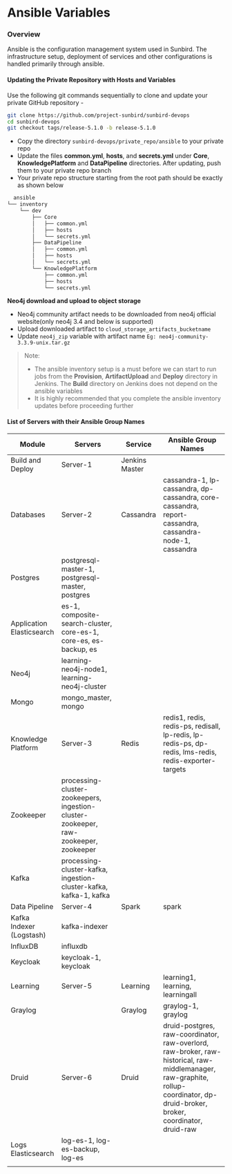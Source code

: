 # Ansible Variables

### Overview <a href="#overview" id="overview"></a>

Ansible is the configuration management system used in Sunbird. The infrastructure setup, deployment of services and other configurations is handled primarily through ansible.

#### Updating the Private Repository with Hosts and Variables <a href="#updating-the-private-repository-with-hosts-and-variables" id="updating-the-private-repository-with-hosts-and-variables"></a>

Use the following git commands sequentially to clone and update your private GitHub repository -

```bash
git clone https://github.com/project-sunbird/sunbird-devops
cd sunbird-devops
git checkout tags/release-5.1.0 -b release-5.1.0
```

* Copy the directory `sunbird-devops/private_repo/ansible` to your private repo
* Update the files **common.yml**, **hosts**, and **secrets.yml** under **Core**, **KnowledgePlatform** and **DataPipeline** directories. After updating, push them to your private repo branch
* Your private repo structure starting from the root path should be exactly as shown below

```bash
  ansible
└── inventory
    └── dev
        ├── Core
        │   ├── common.yml
        │   ├── hosts
        │   └── secrets.yml
        ├── DataPipeline
        │   ├── common.yml
        │   ├── hosts
        │   └── secrets.yml
        └── KnowledgePlatform
            ├── common.yml
            ├── hosts
            └── secrets.yml
```

**Neo4j download and upload to object storage**

* Neo4j community artifact needs to be downloaded from neo4j official website(only neo4j 3.4 and below is supported)
* Upload downloaded artifact to `cloud_storage_artifacts_bucketname`&#x20;
* Update `neo4j_zip` variable with artifact name `Eg: neo4j-community-3.3.9-unix.tar.gz`

> Note:
>
> * The ansible inventory setup is a must before we can start to run jobs from the **Provision**, **ArtifactUpload** and **Deploy** directory in Jenkins. The **Build** directory on Jenkins does not depend on the ansible variables
> * It is highly recommended that you complete the ansible inventory updates before proceeding further

#### List of Servers with their Ansible Group Names <a href="#list-of-servers-with-their-ansible-group-names" id="list-of-servers-with-their-ansible-group-names"></a>

| Module                    | Servers                                                                              | Service        | Ansible Group Names                                                                                                                                                             |
| ------------------------- | ------------------------------------------------------------------------------------ | -------------- | ------------------------------------------------------------------------------------------------------------------------------------------------------------------------------- |
| Build and Deploy          | Server-1                                                                             | Jenkins Master |                                                                                                                                                                                 |
| Databases                 | Server-2                                                                             | Cassandra      | cassandra-1, lp-cassandra, dp-cassandra, core-cassandra, report-cassandra, cassandra-node-1, cassandra                                                                          |
| Postgres                  | postgresql-master-1, postgresql-master, postgres                                     |                |                                                                                                                                                                                 |
| Application Elasticsearch | es-1, composite-search-cluster, core-es-1, core-es, es-backup, es                    |                |                                                                                                                                                                                 |
| Neo4j                     | learning-neo4j-node1, learning-neo4j-cluster                                         |                |                                                                                                                                                                                 |
| Mongo                     | mongo\_master, mongo                                                                 |                |                                                                                                                                                                                 |
| Knowledge Platform        | Server-3                                                                             | Redis          | redis1, redis, redis-ps, redisall, lp-redis, lp-redis-ps, dp-redis, lms-redis, redis-exporter-targets                                                                           |
| Zookeeper                 | processing-cluster-zookeepers, ingestion-cluster-zookeeper, raw-zookeeper, zookeeper |                |                                                                                                                                                                                 |
| Kafka                     | processing-cluster-kafka, ingestion-cluster-kafka, kafka-1, kafka                    |                |                                                                                                                                                                                 |
| Data Pipeline             | Server-4                                                                             | Spark          | spark                                                                                                                                                                           |
| Kafka Indexer (Logstash)  | kafka-indexer                                                                        |                |                                                                                                                                                                                 |
| InfluxDB                  | influxdb                                                                             |                |                                                                                                                                                                                 |
| Keycloak                  | keycloak-1, keycloak                                                                 |                |                                                                                                                                                                                 |
| Learning                  | Server-5                                                                             | Learning       | learning1, learning, learningall                                                                                                                                                |
| Graylog                   |                                                                                      | Graylog        | graylog-1, graylog                                                                                                                                                              |
| Druid                     | Server-6                                                                             | Druid          | druid-postgres, raw-coordinator, raw-overlord, raw-broker, raw-historical, raw-middlemanager, raw-graphite, rollup-coordinator, dp-druid-broker, broker, coordinator, druid-raw |
| Logs Elasticsearch        | log-es-1, log-es-backup, log-es                                                      |                |                                                                                                                                                                                 |
|                           |                                                                                      |                |                                                                                                                                                                                 |

